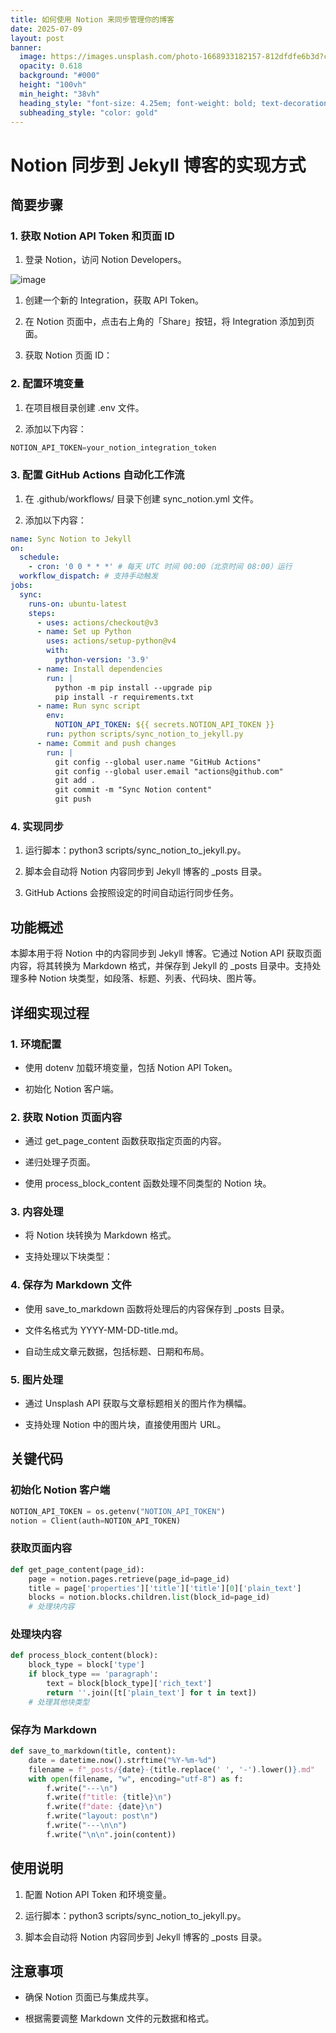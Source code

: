 ```yaml
---
title: 如何使用 Notion 来同步管理你的博客
date: 2025-07-09
layout: post
banner:
  image: https://images.unsplash.com/photo-1668933182157-812dfdfe6b3d?crop=entropy&cs=tinysrgb&fit=max&fm=jpg&ixid=M3w2OTIwMzJ8MHwxfHJhbmRvbXx8fHx8fHx8fDE3NTIwNzA5MzZ8&ixlib=rb-4.1.0&q=80&w=1080
  opacity: 0.618
  background: "#000"
  height: "100vh"
  min_height: "38vh"
  heading_style: "font-size: 4.25em; font-weight: bold; text-decoration: underline"
  subheading_style: "color: gold"
---
```


# Notion 同步到 Jekyll 博客的实现方式

## 简要步骤

### 1. 获取 Notion API Token 和页面 ID

1. 登录 Notion，访问 Notion Developers。

![image](https://prod-files-secure.s3.us-west-2.amazonaws.com/a7a0cc5a-89b9-4cda-8686-1fba0ca52f40/d19c1afe-dea5-4312-9333-786b0ba83054/image.png?X-Amz-Algorithm=AWS4-HMAC-SHA256&X-Amz-Content-Sha256=UNSIGNED-PAYLOAD&X-Amz-Credential=ASIAZI2LB466YXL76LFS%2F20250709%2Fus-west-2%2Fs3%2Faws4_request&X-Amz-Date=20250709T142216Z&X-Amz-Expires=3600&X-Amz-Security-Token=IQoJb3JpZ2luX2VjEJ7%2F%2F%2F%2F%2F%2F%2F%2F%2F%2FwEaCXVzLXdlc3QtMiJIMEYCIQDfn4%2BJwdCyR7o2ZZH%2FtamRAcArd1WrkvPUn2lfHaxLkgIhAJYcOxXAxIQ9148no82pOOQLoYBQk7WXArsnY9znBdiGKogECKf%2F%2F%2F%2F%2F%2F%2F%2F%2F%2FwEQABoMNjM3NDIzMTgzODA1IgyLPjToGdhjRQfeImQq3AMvZBUeBUH5F9Inw9duhSJKNK2Hhiiy7m0VN6ob79htjm2GEibjshN42Ldbv513vLbamzM3AOdzbO3ocqQu98tlP0oJWBaa5GTqdp3gCKZmbVvDgZ9qcARoGH4HP%2FJMyqnmC6N2BUpudT4vLQwCsQkEMKPHR9Hwlmffz8sGXnusRCtC9pM%2FhLlxpPKkwl0bLWZGrG3j%2FBylGg2ErfpHQ1EXBXstDIQ1tQHNEpMiLJHABSTX%2FwA9Q%2BRfmflV3Hvn42iKg1YTK3hEwlQf4FLuUU2hJVkrpl4Bj84IoKNXpJah3qwYgqYdJVrA4U8rIU4G7eTSctbMehqcc4CW2JqybV52lWLlFPhyaeD6ReVolyUZFOymZwma%2Benyc6GMTfp6o45YRItZGRGuq5HNKWOirPfrSjGsWtkhbsMkvbMb3MqDNGD2v%2BnA6d5CQVqRt2%2FVg7QLyHmGTKgRKaKuIw3WmvG1D4xMVkkElRj8JkM2bYod2NtLe9O5%2FvXekJ6U7a%2BFNCphck8%2BP%2Bv%2BStdd5pktumPfi7owy3dr%2Fp1pI1THQykbTiYinp563tgXD0URdNuT9uCaApiCUHsxAS39MpIgQIdV2m%2FwCdMolTqVNWcWUaHQclKjRtDXLYTgQMTRDDCR67nDBjqkAcQu9M2QiIX7eYbGdk232AE2flk%2FTZqDBUTYHLk0AsAxZvnf%2FCCMDYMueYQNY6ZMrs6GYQIEUTbYjF1oP6SzPX2zzqHejE3qX0Dnsg38OMnyGFznDhxaTYmEcVVifsPbA%2Blw8%2B9NOtcCzns0X5eAib7j6vJjq29AqcgJdK9SS5DK4QOqt%2FjH05o6laGtQlT%2F2HGgP0YF4IMhjDUkoNePmVQdR0qU&X-Amz-Signature=cd752f8786541e2c907889f4a84ffd5b37f4018e8b0777b518441e20a1e7a6fe&X-Amz-SignedHeaders=host&x-amz-checksum-mode=ENABLED&x-id=GetObject)

1. 创建一个新的 Integration，获取 API Token。

1. 在 Notion 页面中，点击右上角的「Share」按钮，将 Integration 添加到页面。

1. 获取 Notion 页面 ID：


### 2. 配置环境变量

1. 在项目根目录创建 .env 文件。

1. 添加以下内容：

```javascript
NOTION_API_TOKEN=your_notion_integration_token
```

### 3. 配置 GitHub Actions 自动化工作流

1. 在 .github/workflows/ 目录下创建 sync_notion.yml 文件。

1. 添加以下内容：

```yaml
name: Sync Notion to Jekyll
on:
  schedule:
    - cron: '0 0 * * *' # 每天 UTC 时间 00:00（北京时间 08:00）运行
  workflow_dispatch: # 支持手动触发
jobs:
  sync:
    runs-on: ubuntu-latest
    steps:
      - uses: actions/checkout@v3
      - name: Set up Python
        uses: actions/setup-python@v4
        with:
          python-version: '3.9'
      - name: Install dependencies
        run: |
          python -m pip install --upgrade pip
          pip install -r requirements.txt
      - name: Run sync script
        env:
          NOTION_API_TOKEN: ${{ secrets.NOTION_API_TOKEN }}
        run: python scripts/sync_notion_to_jekyll.py
      - name: Commit and push changes
        run: |
          git config --global user.name "GitHub Actions"
          git config --global user.email "actions@github.com"
          git add .
          git commit -m "Sync Notion content"
          git push
```

### 4. 实现同步

1. 运行脚本：python3 scripts/sync_notion_to_jekyll.py。

1. 脚本会自动将 Notion 内容同步到 Jekyll 博客的 _posts 目录。

1. GitHub Actions 会按照设定的时间自动运行同步任务。

## 功能概述

本脚本用于将 Notion 中的内容同步到 Jekyll 博客。它通过 Notion API 获取页面内容，将其转换为 Markdown 格式，并保存到 Jekyll 的 _posts 目录中。支持处理多种 Notion 块类型，如段落、标题、列表、代码块、图片等。

## 详细实现过程

### 1. 环境配置

- 使用 dotenv 加载环境变量，包括 Notion API Token。

- 初始化 Notion 客户端。

### 2. 获取 Notion 页面内容

- 通过 get_page_content 函数获取指定页面的内容。

- 递归处理子页面。

- 使用 process_block_content 函数处理不同类型的 Notion 块。

### 3. 内容处理

- 将 Notion 块转换为 Markdown 格式。

- 支持处理以下块类型：


### 4. 保存为 Markdown 文件

- 使用 save_to_markdown 函数将处理后的内容保存到 _posts 目录。

- 文件名格式为 YYYY-MM-DD-title.md。

- 自动生成文章元数据，包括标题、日期和布局。

### 5. 图片处理

- 通过 Unsplash API 获取与文章标题相关的图片作为横幅。

- 支持处理 Notion 中的图片块，直接使用图片 URL。

## 关键代码

### 初始化 Notion 客户端

```python
NOTION_API_TOKEN = os.getenv("NOTION_API_TOKEN")
notion = Client(auth=NOTION_API_TOKEN)
```

### 获取页面内容

```python
def get_page_content(page_id):
    page = notion.pages.retrieve(page_id=page_id)
    title = page['properties']['title']['title'][0]['plain_text']
    blocks = notion.blocks.children.list(block_id=page_id)
    # 处理块内容
```

### 处理块内容

```python
def process_block_content(block):
    block_type = block['type']
    if block_type == 'paragraph':
        text = block[block_type]['rich_text']
        return ''.join([t['plain_text'] for t in text])
    # 处理其他块类型
```

### 保存为 Markdown

```python
def save_to_markdown(title, content):
    date = datetime.now().strftime("%Y-%m-%d")
    filename = f"_posts/{date}-{title.replace(' ', '-').lower()}.md"
    with open(filename, "w", encoding="utf-8") as f:
        f.write("---\n")
        f.write(f"title: {title}\n")
        f.write(f"date: {date}\n")
        f.write("layout: post\n")
        f.write("---\n\n")
        f.write("\n\n".join(content))
```

## 使用说明

1. 配置 Notion API Token 和环境变量。

1. 运行脚本：python3 scripts/sync_notion_to_jekyll.py。

1. 脚本会自动将 Notion 内容同步到 Jekyll 博客的 _posts 目录。

## 注意事项

- 确保 Notion 页面已与集成共享。

- 根据需要调整 Markdown 文件的元数据和格式。